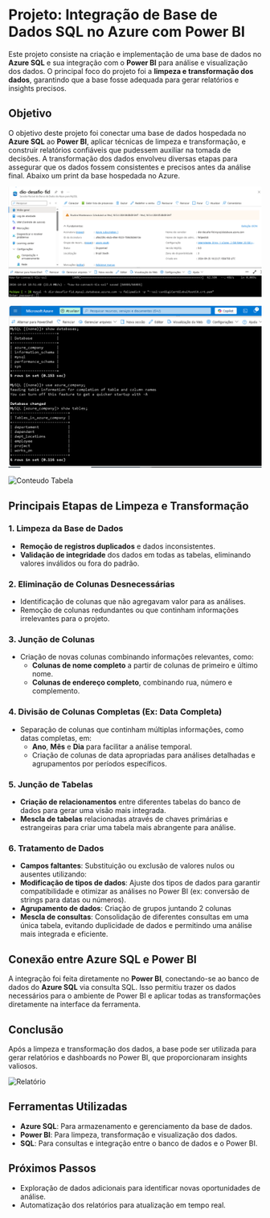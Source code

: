 # Projeto: Integração de Base de Dados SQL no Azure com Power BI

Este projeto consiste na criação e implementação de uma base de dados no **Azure SQL** e sua integração com o **Power BI** para análise e visualização dos dados. O principal foco do projeto foi a **limpeza e transformação dos dados**, garantindo que a base fosse adequada para gerar relatórios e insights precisos.

## Objetivo

O objetivo deste projeto foi conectar uma base de dados hospedada no **Azure SQL** ao **Power BI**, aplicar técnicas de limpeza e transformação, e construir relatórios confiáveis que pudessem auxiliar na tomada de decisões. A transformação dos dados envolveu diversas etapas para assegurar que os dados fossem consistentes e precisos antes da análise final.
Abaixo um print da base hospedada no Azure.

![Azure](./Images/Azure%20part1.PNG)

![Databases e Tabelas](./Images/Azure%20part2%20Databases%20%26%20Tables.PNG)

![Conteudo Tabela](.Images/Azure%20part3%20conteudo%20tabela.PNG)

## Principais Etapas de Limpeza e Transformação

### 1. Limpeza da Base de Dados
- **Remoção de registros duplicados** e dados inconsistentes.
- **Validação de integridade** dos dados em todas as tabelas, eliminando valores inválidos ou fora do padrão.

### 2. Eliminação de Colunas Desnecessárias
- Identificação de colunas que não agregavam valor para as análises.
- Remoção de colunas redundantes ou que continham informações irrelevantes para o projeto.

### 3. Junção de Colunas
- Criação de novas colunas combinando informações relevantes, como:
  - **Colunas de nome completo** a partir de colunas de primeiro e último nome.
  - **Colunas de endereço completo**, combinando rua, número e complemento.

### 4. Divisão de Colunas Completas (Ex: Data Completa)
- Separação de colunas que continham múltiplas informações, como datas completas, em:
  - **Ano**, **Mês** e **Dia** para facilitar a análise temporal.
  - Criação de colunas de data apropriadas para análises detalhadas e agrupamentos por períodos específicos.

### 5. Junção de Tabelas
- **Criação de relacionamentos** entre diferentes tabelas do banco de dados para gerar uma visão mais integrada.
- **Mescla de tabelas** relacionadas através de chaves primárias e estrangeiras para criar uma tabela mais abrangente para análise.

### 6. Tratamento de Dados
- **Campos faltantes**: Substituição ou exclusão de valores nulos ou ausentes utilizando:
- **Modificação de tipos de dados**: Ajuste dos tipos de dados para garantir compatibilidade e otimizar as análises no Power BI (ex: conversão de strings para datas ou números).
- **Agrupamento de dados**: Criação de grupos juntando 2 colunas
- **Mescla de consultas**: Consolidação de diferentes consultas em uma única tabela, evitando duplicidade de dados e permitindo uma análise mais integrada e eficiente.

## Conexão entre Azure SQL e Power BI

A integração foi feita diretamente no **Power BI**, conectando-se ao banco de dados do **Azure SQL** via consulta SQL. Isso permitiu trazer os dados necessários para o ambiente de Power BI e aplicar todas as transformações diretamente na interface da ferramenta.

## Conclusão

Após a limpeza e transformação dos dados, a base pode ser utilizada para gerar relatórios e dashboards no Power BI, que proporcionaram insights valiosos. 

![Relatório](/Power%20BI%20Relatorio.PNG)

## Ferramentas Utilizadas

- **Azure SQL**: Para armazenamento e gerenciamento da base de dados.
- **Power BI**: Para limpeza, transformação e visualização dos dados.
- **SQL**: Para consultas e integração entre o banco de dados e o Power BI.

## Próximos Passos

- Exploração de dados adicionais para identificar novas oportunidades de análise.
- Automatização dos relatórios para atualização em tempo real.
